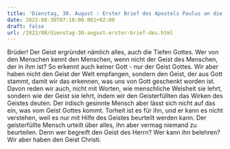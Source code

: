 ```yaml
---
title: 'Dienstag, 30. August : Erster Brief des Apostels Paulus an die Korinther 2,10b-16.'
date: 2022-08-30T07:18:00.001+02:00
draft: false
url: /2022/08/dienstag-30-august-erster-brief-des.html
---
```


Brüder! Der Geist ergründet nämlich alles, auch die Tiefen Gottes. Wer von den Menschen kennt den Menschen, wenn nicht der Geist des Menschen, der in ihm ist? So erkennt auch keiner Gott - nur der Geist Gottes. Wir aber haben nicht den Geist der Welt empfangen, sondern den Geist, der aus Gott stammt, damit wir das erkennen, was uns von Gott geschenkt worden ist. Davon reden wir auch, nicht mit Worten, wie menschliche Weisheit sie lehrt, sondern wie der Geist sie lehrt, indem wir den Geisterfüllten das Wirken des Geistes deuten. Der irdisch gesinnte Mensch aber lässt sich nicht auf das ein, was vom Geist Gottes kommt. Torheit ist es für ihn, und er kann es nicht verstehen, weil es nur mit Hilfe des Geistes beurteilt werden kann. Der geisterfüllte Mensch urteilt über alles, ihn aber vermag niemand zu beurteilen. Denn wer begreift den Geist des Herrn? Wer kann ihn belehren? Wir aber haben den Geist Christi.